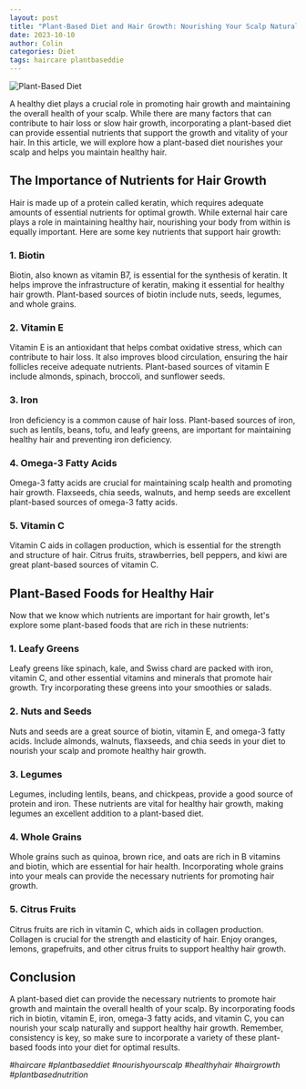 ```yaml
---
layout: post
title: "Plant-Based Diet and Hair Growth: Nourishing Your Scalp Naturally"
date: 2023-10-10
author: Colin
categories: Diet
tags: haircare plantbaseddie
---
```


![Plant-Based Diet](https://source.unsplash.com/1600x900/?plant-based-diet)

A healthy diet plays a crucial role in promoting hair growth and maintaining the overall health of your scalp. While there are many factors that can contribute to hair loss or slow hair growth, incorporating a plant-based diet can provide essential nutrients that support the growth and vitality of your hair. In this article, we will explore how a plant-based diet nourishes your scalp and helps you maintain healthy hair.

## The Importance of Nutrients for Hair Growth

Hair is made up of a protein called keratin, which requires adequate amounts of essential nutrients for optimal growth. While external hair care plays a role in maintaining healthy hair, nourishing your body from within is equally important. Here are some key nutrients that support hair growth:

### 1. Biotin

Biotin, also known as vitamin B7, is essential for the synthesis of keratin. It helps improve the infrastructure of keratin, making it essential for healthy hair growth. Plant-based sources of biotin include nuts, seeds, legumes, and whole grains.

### 2. Vitamin E

Vitamin E is an antioxidant that helps combat oxidative stress, which can contribute to hair loss. It also improves blood circulation, ensuring the hair follicles receive adequate nutrients. Plant-based sources of vitamin E include almonds, spinach, broccoli, and sunflower seeds.

### 3. Iron

Iron deficiency is a common cause of hair loss. Plant-based sources of iron, such as lentils, beans, tofu, and leafy greens, are important for maintaining healthy hair and preventing iron deficiency.

### 4. Omega-3 Fatty Acids

Omega-3 fatty acids are crucial for maintaining scalp health and promoting hair growth. Flaxseeds, chia seeds, walnuts, and hemp seeds are excellent plant-based sources of omega-3 fatty acids.

### 5. Vitamin C

Vitamin C aids in collagen production, which is essential for the strength and structure of hair. Citrus fruits, strawberries, bell peppers, and kiwi are great plant-based sources of vitamin C.

## Plant-Based Foods for Healthy Hair

Now that we know which nutrients are important for hair growth, let's explore some plant-based foods that are rich in these nutrients:

### 1. Leafy Greens

Leafy greens like spinach, kale, and Swiss chard are packed with iron, vitamin C, and other essential vitamins and minerals that promote hair growth. Try incorporating these greens into your smoothies or salads.

### 2. Nuts and Seeds

Nuts and seeds are a great source of biotin, vitamin E, and omega-3 fatty acids. Include almonds, walnuts, flaxseeds, and chia seeds in your diet to nourish your scalp and promote healthy hair growth.

### 3. Legumes

Legumes, including lentils, beans, and chickpeas, provide a good source of protein and iron. These nutrients are vital for healthy hair growth, making legumes an excellent addition to a plant-based diet.

### 4. Whole Grains

Whole grains such as quinoa, brown rice, and oats are rich in B vitamins and biotin, which are essential for hair health. Incorporating whole grains into your meals can provide the necessary nutrients for promoting hair growth.

### 5. Citrus Fruits

Citrus fruits are rich in vitamin C, which aids in collagen production. Collagen is crucial for the strength and elasticity of hair. Enjoy oranges, lemons, grapefruits, and other citrus fruits to support healthy hair growth.

## Conclusion

A plant-based diet can provide the necessary nutrients to promote hair growth and maintain the overall health of your scalp. By incorporating foods rich in biotin, vitamin E, iron, omega-3 fatty acids, and vitamin C, you can nourish your scalp naturally and support healthy hair growth. Remember, consistency is key, so make sure to incorporate a variety of these plant-based foods into your diet for optimal results.

*#haircare #plantbaseddiet #nourishyourscalp #healthyhair #hairgrowth #plantbasednutrition*